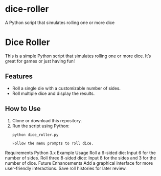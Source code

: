 # dice-roller
A Python script that simulates rolling one or more dice

# Dice Roller

This is a simple Python script that simulates rolling one or more dice. It’s great for games or just having fun!

## Features
- Roll a single die with a customizable number of sides.
- Roll multiple dice and display the results.

## How to Use
1. Clone or download this repository.
2. Run the script using Python:
   ```bash
   python dice_roller.py

   Follow the menu prompts to roll dice.
Requirements
Python 3.x
Example Usage
Roll a 6-sided die: Input 6 for the number of sides.
Roll three 8-sided dice: Input 8 for the sides and 3 for the number of dice.
Future Enhancements
Add a graphical interface for more user-friendly interactions.
Save roll histories for later review.
